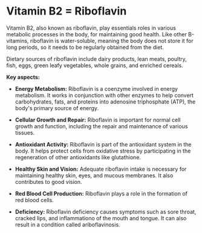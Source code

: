 # Vitamin B2 = Riboflavin

Vitamin B2, also known as riboflavin, play essentials roles in various metabolic processes in the body, for maintaining good health. Like other B-vitamins, riboflavin is water-soluble, meaning the body does not store it for long periods, so it needs to be regularly obtained from the diet.

Dietary sources of riboflavin include dairy products, lean meats, poultry, fish, eggs, green leafy vegetables, whole grains, and enriched cereals.

**Key aspects:**

* **Energy Metabolism:** Riboflavin is a coenzyme involved in energy metabolism. It works in conjunction with other enzymes to help convert carbohydrates, fats, and proteins into adenosine triphosphate (ATP), the body's primary source of energy.

* **Cellular Growth and Repair:** Riboflavin is important for normal cell growth and function, including the repair and maintenance of various tissues.

* **Antioxidant Activity:** Riboflavin is part of the antioxidant system in the body. It helps protect cells from oxidative stress by participating in the regeneration of other antioxidants like glutathione.

* **Healthy Skin and Vision:** Adequate riboflavin intake is necessary for maintaining healthy skin, eyes, and mucous membranes. It also contributes to good vision.

* **Red Blood Cell Production:** Riboflavin plays a role in the formation of red blood cells.

* **Deficiency:** Riboflavin deficiency causes symptoms such as sore throat, cracked lips, and inflammationo of the mouth and tongue. It can also result in a condition called ariboflavinosis.
